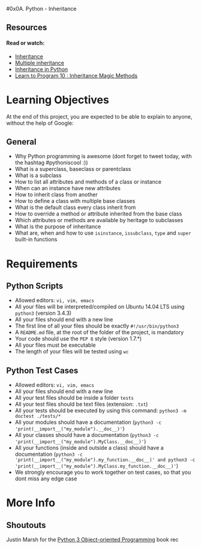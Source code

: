 #0x0A. Python - Inheritance

## Resources
#### Read or watch:

* [Inheritance](https://docs.python.org/3.4/tutorial/classes.html#inheritance)
* [Multiple inheritance](https://docs.python.org/3.4/tutorial/classes.html#multiple-inheritance)
* [Inheritance in Python](https://hub.packtpub.com/inheritance-python/)
* [Learn to Program 10 : Inheritance Magic Methods](https://www.youtube.com/watch?reload=9&v=d8kCdLCi6Lk)

# Learning Objectives
At the end of this project, you are expected to be able to explain to anyone, without the help of Google:

## General
* Why Python programming is awesome (dont forget to tweet today, with the hashtag #pythoniscool :))
* What is a superclass, baseclass or parentclass
* What is a subclass
* How to list all attributes and methods of a class or instance
* When can an instance have new attributes
* How to inherit class from another
* How to define a class with multiple base classes
* What is the default class every class inherit from
* How to override a method or attribute inherited from the base class
* Which attributes or methods are available by heritage to subclasses
* What is the purpose of inheritance
* What are, when and how to use ``isinstance``, ``issubclass``, ``type`` and ``super`` built-in functions

# Requirements
## Python Scripts
* Allowed editors: ``vi, vim, emacs``
* All your files will be interpreted/compiled on Ubuntu 14.04 LTS using ``python3`` (version 3.4.3)
* All your files should end with a new line
* The first line of all your files should be exactly ``#!/usr/bin/python3``
* A ``README.md`` file, at the root of the folder of the project, is mandatory
* Your code should use the ``PEP 8`` style (version 1.7.*)
* All your files must be executable
* The length of your files will be tested using ``wc``

## Python Test Cases
* Allowed editors: ``vi, vim, emacs``
* All your files should end with a new line
* All your test files should be inside a folder ``tests``
* All your test files should be text files (extension: ``.txt``)
* All your tests should be executed by using this command: ``python3 -m doctest ./tests/*``
* All your modules should have a documentation (``python3 -c 'print(__import__("my_module").__doc__)'``)
* All your classes should have a documentation (``python3 -c 'print(__import__("my_module").MyClass.__doc__)'``)
* All your functions (inside and outside a class) should have a documentation (``python3 -c 'print(__import__("my_module").my_function.__doc__)' and python3 -c 'print(__import__("my_module").MyClass.my_function.__doc__)'``)
* We strongly encourage you to work together on test cases, so that you dont miss any edge case

# More Info
## Shoutouts
Justin Marsh for the [Python 3 Object-oriented Programming](https://github.com/hiddenJuliet/pythondocument/blob/master/Python%203%20Object-oriented%20Programming%2C%202nd%20Edition.pdf) book rec